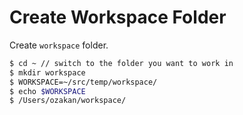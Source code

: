 # Create Workspace Folder

Create `workspace` folder.

```bash
$ cd ~ // switch to the folder you want to work in
$ mkdir workspace
$ WORKSPACE=~/src/temp/workspace/
$ echo $WORKSPACE
$ /Users/ozakan/workspace/
```

